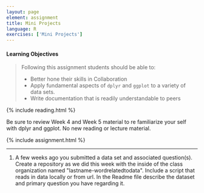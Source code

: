 ```yaml
---
layout: page
element: assignment
title: Mini Projects                
language: R
exercises: ['Mini Projects']
---
```


#### Learning Objectives

> Following this assignment students should be able to:
>
> *   Better hone their skills in Collaboration
> *   Apply fundamental aspects of `dplyr` and `ggplot` to a variety of data sets.
> *   Write documentation that is readily understandable to peers

{% include reading.html %}

Be sure to review Week 4 and Week 5 material to re familiarize your self with dplyr and ggplot. No new reading or lecture material.



{% include assignment.html %}

<!-- End of Assignments Template - Be sure to keep the include statements -->

****

1) A few weeks ago you submitted a data set and associated question(s). Create a repository as we did this week with the inside of the class organization named "lastname-wordrelatedtodata". Include a script that reads in data locally or from url. In the Readme file describe the dataset and primary question you have regarding it.
